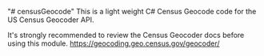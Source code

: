"# censusGeocode" 
This is a light weight C# Census Geocode code for the US Census Geocoder API. 

It's strongly recommended to review the Census Geocoder docs before using this module.
https://geocoding.geo.census.gov/geocoder/
